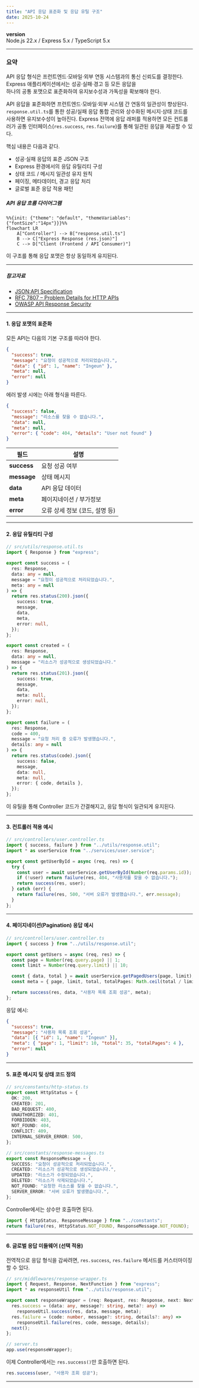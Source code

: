 ```yaml
---
title: "API 응답 표준화 및 응답 유틸 구조"
date: 2025-10-24
---
```


**version**  
Node.js 22.x / Express 5.x / TypeScript 5.x

---

### 요약  
API 응답 형식은 프런트엔드·모바일·외부 연동 시스템과의 통신 신뢰도를 결정한다.  
Express 애플리케이션에서는 성공·실패·경고 등 모든 응답을  
하나의 공통 포맷으로 표준화하여 유지보수성과 가독성을 확보해야 한다.  


API 응답을 표준화하면 프런트엔드·모바일·외부 시스템 간 연동의 일관성이 향상된다.
`response.util.ts`를 통한 성공/실패 응답 통합 관리와
상수화된 메시지·상태 코드를 사용하면 유지보수성이 높아진다.
Express 전역에 응답 래퍼를 적용하면 모든 컨트롤러가
공통 인터페이스(`res.success`, `res.failure`)를 통해 일관된 응답을 제공할 수 있다.

핵심 내용은 다음과 같다.  
- 성공·실패 응답의 표준 JSON 구조  
- Express 환경에서의 응답 유틸리티 구성  
- 상태 코드 / 메시지 일관성 유지 원칙  
- 페이징, 메타데이터, 경고 응답 처리  
- 글로벌 표준 응답 적용 패턴  

##### API 응답 흐름 다이어그램

```mermaid
%%{init: {"theme": "default", "themeVariables": {"fontSize":"14px"}}}%%
flowchart LR
    A["Controller"] --> B["response.util.ts"]
    B --> C["Express Response (res.json)"]
    C --> D["Client (Frontend / API Consumer)"]
```

이 구조를 통해 응답 포맷은 항상 동일하게 유지된다.

---

##### 참고자료  
- [JSON:API Specification](https://jsonapi.org/)  
- [RFC 7807 – Problem Details for HTTP APIs](https://datatracker.ietf.org/doc/html/rfc7807)  
- [OWASP API Response Security](https://owasp.org/www-project-api-security/)  

---

#### 1. 응답 포맷의 표준화  

모든 API는 다음의 기본 구조를 따라야 한다.  

```json
{
  "success": true,
  "message": "요청이 성공적으로 처리되었습니다.",
  "data": { "id": 1, "name": "Ingeun" },
  "meta": null,
  "error": null
}
```

에러 발생 시에는 아래 형식을 따른다.

```json
{
  "success": false,
  "message": "리소스를 찾을 수 없습니다.",
  "data": null,
  "meta": null,
  "error": { "code": 404, "details": "User not found" }
}
```

| 필드          | 설명                  |
| ----------- | ------------------- |
| **success** | 요청 성공 여부            |
| **message** | 상태 메시지              |
| **data**    | API 응답 데이터          |
| **meta**    | 페이지네이션 / 부가정보       |
| **error**   | 오류 상세 정보 (코드, 설명 등) |

---

#### 2. 응답 유틸리티 구성

```typescript
// src/utils/response.util.ts
import { Response } from "express";

export const success = (
  res: Response,
  data: any = null,
  message = "요청이 성공적으로 처리되었습니다.",
  meta: any = null
) => {
  return res.status(200).json({
    success: true,
    message,
    data,
    meta,
    error: null,
  });
};

export const created = (
  res: Response,
  data: any = null,
  message = "리소스가 성공적으로 생성되었습니다."
) => {
  return res.status(201).json({
    success: true,
    message,
    data,
    meta: null,
    error: null,
  });
};

export const failure = (
  res: Response,
  code = 400,
  message = "요청 처리 중 오류가 발생했습니다.",
  details: any = null
) => {
  return res.status(code).json({
    success: false,
    message,
    data: null,
    meta: null,
    error: { code, details },
  });
};
```

이 유틸을 통해 Controller 코드가 간결해지고,
응답 형식이 일관되게 유지된다.

---

#### 3. 컨트롤러 적용 예시

```typescript
// src/controllers/user.controller.ts
import { success, failure } from "../utils/response.util";
import * as userService from "../services/user.service";

export const getUserById = async (req, res) => {
  try {
    const user = await userService.getUserById(Number(req.params.id));
    if (!user) return failure(res, 404, "사용자를 찾을 수 없습니다.");
    return success(res, user);
  } catch (err) {
    return failure(res, 500, "서버 오류가 발생했습니다.", err.message);
  }
};
```

---

#### 4. 페이지네이션(Pagination) 응답 예시

```typescript
// src/controllers/user.controller.ts
import { success } from "../utils/response.util";

export const getUsers = async (req, res) => {
  const page = Number(req.query.page) || 1;
  const limit = Number(req.query.limit) || 10;

  const { data, total } = await userService.getPagedUsers(page, limit);
  const meta = { page, limit, total, totalPages: Math.ceil(total / limit) };

  return success(res, data, "사용자 목록 조회 성공", meta);
};
```

응답 예시:

```json
{
  "success": true,
  "message": "사용자 목록 조회 성공",
  "data": [{ "id": 1, "name": "Ingeun" }],
  "meta": { "page": 1, "limit": 10, "total": 35, "totalPages": 4 },
  "error": null
}
```

---

#### 5. 표준 메시지 및 상태 코드 정의

```typescript
// src/constants/http-status.ts
export const HttpStatus = {
  OK: 200,
  CREATED: 201,
  BAD_REQUEST: 400,
  UNAUTHORIZED: 401,
  FORBIDDEN: 403,
  NOT_FOUND: 404,
  CONFLICT: 409,
  INTERNAL_SERVER_ERROR: 500,
};

// src/constants/response-messages.ts
export const ResponseMessage = {
  SUCCESS: "요청이 성공적으로 처리되었습니다.",
  CREATED: "리소스가 성공적으로 생성되었습니다.",
  UPDATED: "리소스가 수정되었습니다.",
  DELETED: "리소스가 삭제되었습니다.",
  NOT_FOUND: "요청한 리소스를 찾을 수 없습니다.",
  SERVER_ERROR: "서버 오류가 발생했습니다.",
};
```

Controller에서는 상수만 호출하면 된다.

```typescript
import { HttpStatus, ResponseMessage } from "../constants";
return failure(res, HttpStatus.NOT_FOUND, ResponseMessage.NOT_FOUND);
```

---

#### 6. 글로벌 응답 미들웨어 (선택 적용)

전역적으로 응답 형식을 감싸려면,
`res.success`, `res.failure` 메서드를 커스터마이징할 수 있다.

```typescript
// src/middlewares/response-wrapper.ts
import { Request, Response, NextFunction } from "express";
import * as responseUtil from "../utils/response.util";

export const responseWrapper = (req: Request, res: Response, next: NextFunction) => {
  res.success = (data: any, message?: string, meta?: any) =>
    responseUtil.success(res, data, message, meta);
  res.failure = (code: number, message?: string, details?: any) =>
    responseUtil.failure(res, code, message, details);
  next();
};
```

```typescript
// server.ts
app.use(responseWrapper);
```

이제 Controller에서는 `res.success()`만 호출하면 된다.

```typescript
res.success(user, "사용자 조회 성공");
```

---


